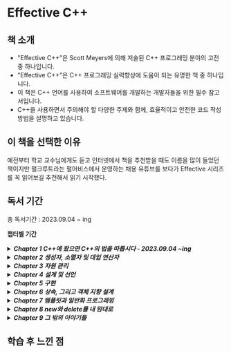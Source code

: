 # Effective C++ 


## 책 소개

* "Effective C++"은 Scott Meyers에 의해 저술된 C++ 프로그래밍 분야의 고전 중 하나입니다.
* "Effective C++"은 C++ 프로그래밍 실력향상에 도움이 되는 유명한 책 중 하나입니다.
* 이 책은 C++ 언어를 사용하여 소프트웨어를 개발하는 개발자들을 위한 필수 참고서입니다.
* C++을 사용하면서 주의해야 할 다양한 주제와 함께, 효율적이고 안전한 코드 작성 방법을 설명하고 있습니다.

## 이 책을 선택한 이유

예전부터 학교 교수님에게도 듣고 인터넷에서 책을 추천받을 때도 이름을 많이 들었던 책이지만 펄크루트라는 펄어비스에서 운영하는 채용 유튜브를 보다가 Effective 시리즈를 꼭 읽어보길 추천해서  읽기 시작했다.

## 독서 기간   
총 독서기간 : 2023.09.04 ~ ing

**챕터별 기간**   
<details>
<summary><b><em> Chapter 1 C++에 왔으면 C++의 법을 따릅시다 - 2023.09.04 ~ing </em></b> </summary>   
<blockquote>    
  * C++를 사용한 효과적인 프로그래밍 규칙은 C++의 하위 언어(C, 객체 지향 개념의 C++, 템플릿 C++, STL)에 따라 달라진다.<br>
  * 상수는 #define보다 const or enum 생각하기, 함수처럼 사용하는 매크로는 #define 매크로보다 인라인 함수 생각.<br>
</blockquote>   
</details>   
<details>
<summary><b><em> Chapter 2 생성자, 소멸자 및 대입 연산자 </em></b> </summary>   
<blockquote>    

</blockquote>   
</details>     
<details>
<summary><b><em> Chapter 3 자원 관리  </em></b> </summary>   
<blockquote>    

</blockquote>   
</details>       
<details>
<summary><b><em> Chapter 4 설계 및 선언  </em></b> </summary>   
<blockquote>    

</blockquote>   
</details>   
<details>
<summary><b><em> Chapter 5 구현   </em></b> </summary>   
<blockquote>    

</blockquote>   
</details>   
<details>
<summary><b><em> Chapter 6 상속, 그리고 객체 지향 설계 </em></b> </summary>   
<blockquote>    

</blockquote>   
</details>   
<details>
<summary><b><em> Chapter 7 템플릿과 일반화 프로그래밍 </em></b> </summary>   
<blockquote>    

</blockquote>   
</details>   
<details>
<summary><b><em> Chapter 8 new와 delete를 내 맘대로 </em></b> </summary>   
<blockquote>    

</blockquote>   
</details>     
<details>
<summary><b><em> Chapter 9 그 밖의 이야기들 </em></b> </summary>   
<blockquote>    

</blockquote>   
</details>     

## 학습 후 느낀 점

